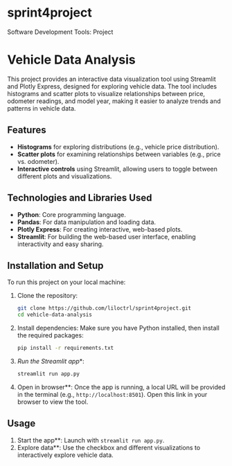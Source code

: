 # sprint4project
Software Development Tools: Project

# Vehicle Data Analysis

This project provides an interactive data visualization tool using Streamlit and Plotly Express, designed for exploring vehicle data. The tool includes histograms and scatter plots to visualize relationships between price, odometer readings, and model year, making it easier to analyze trends and patterns in vehicle data.

## Features

- **Histograms** for exploring distributions (e.g., vehicle price distribution).
- **Scatter plots** for examining relationships between variables (e.g., price vs. odometer).
- **Interactive controls** using Streamlit, allowing users to toggle between different plots and visualizations.

## Technologies and Libraries Used

- **Python**: Core programming language.
- **Pandas**: For data manipulation and loading data.
- **Plotly Express**: For creating interactive, web-based plots.
- **Streamlit**: For building the web-based user interface, enabling interactivity and easy sharing.

## Installation and Setup

To run this project on your local machine:

1. Clone the repository:
   ```bash
   git clone https://github.com/liloctrl/sprint4project.git
   cd vehicle-data-analysis
   ```

2. Install dependencies:
   Make sure you have Python installed, then install the required packages:
   ```bash
   pip install -r requirements.txt
   ```

3. *Run the Streamlit app**:
   ```bash
   streamlit run app.py
   ```

4. Open in browser**:
   Once the app is running, a local URL will be provided in the terminal (e.g., `http://localhost:8501`). Open this link in your browser to view the tool.

## Usage

1. Start the app**: Launch with `streamlit run app.py`.
2. Explore data**: Use the checkbox and different visualizations to interactively explore vehicle data.
